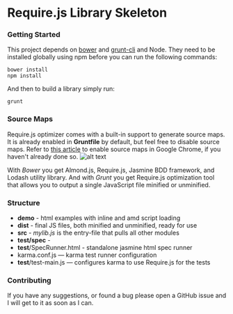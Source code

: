 Require.js Library Skeleton
===========================

### Getting Started
This project depends on [bower](https://github.com/bower/bower) and [grunt-cli](http://gruntjs.com) and Node. 
They need to be installed globally using npm before you can run the following commands:
```
bower install
npm install
```

And then to build a library simply run:
```
grunt
```

### Source Maps
Require.js optimizer comes with a built-in support to generate source maps. It is already enabled in **Gruntfile**
by default, but feel free to disable source maps. Refer to [this article](https://developers.google.com/chrome-developer-tools/docs/javascript-debugging#source-maps)
to enable source maps in Google Chrome, if you haven't already done so.
![alt text](https://lh6.googleusercontent.com/-_IhjVi3fN2A/UoB47nFh94I/AAAAAAAADgA/z6LHmjyqvbA/s2560/Screenshot+2013-11-11+01.15.12.png)

With *Bower* you get Almond.js, Require.js, Jasmine BDD framework, and Lodash utility library.
And with *Grunt* you get Require.js optimization tool that allows you to output
a single JavaScript file minified or unminified.

### Structure

- **demo** - html examples with inline and amd script loading
- **dist** - final JS files, both minified and unminified, ready for use
- **src** - *mylib.js* is the entry-file that pulls all other modules
- **test/spec** -
- **test**/SpecRunner.html - standalone jasmine html spec runner
- karma.conf.js — karma test runner configuration
- **test**/test-main.js — configures karma to use Require.js for the tests

### Contributing
If you have any suggestions, or found a bug please open a GitHub issue and I will
get to it as soon as I can.
